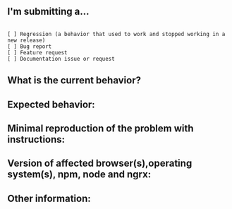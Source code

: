 
## I'm submitting a...
<!-- Check one of the following options with "x" -->
<pre><code>
[ ] Regression (a behavior that used to work and stopped working in a new release)
[ ] Bug report  <!-- Please search GitHub for a similar issue or PR before submitting -->
[ ] Feature request
[ ] Documentation issue or request
</code></pre>

## What is the current behavior?
<!-- Describe the current behavior. -->

## Expected behavior:
<!-- Describe what the desired behavior would be. -->


## Minimal reproduction of the problem with instructions:
<!--
For bug reports please provide the *STEPS TO REPRODUCE* and if possible a *MINIMAL DEMO* of the problem via
http://plnkr.co/edit/tpl:757r6L
-->

## Version of affected browser(s),operating system(s), npm, node and ngrx:

## Other information:


